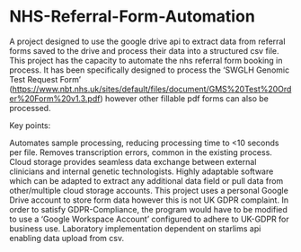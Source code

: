 # NHS-Referral-Form-Automation
A project designed to use the google drive api to extract data from referral forms saved to the drive and process their data into a structured csv file. This project has the capacity to automate the nhs referral form booking in process. It has been specifically designed to process the ‘SWGLH Genomic Test Request Form’ (https://www.nbt.nhs.uk/sites/default/files/document/GMS%20Test%20Order%20Form%20v1.3.pdf) however other fillable pdf forms can also be processed. 

Key points:

Automates sample processing, reducing processing time to <10 seconds per file.
Removes transcription errors, common in the existing process.
Cloud storage provides seamless data exchange between external clinicians and internal genetic technologists.
Highly adaptable software which can be adapted to extract any additional data field or pull data from other/multiple cloud storage accounts.
This project uses a personal Google Drive account to store form data however this is not UK GDPR complaint. In order to satisfy GDPR-Compliance, the program would have to be modified to use a ‘Google Workspace Account’ configured to adhere to UK-GDPR for business use.
Laboratory implementation dependent on starlims api enabling data upload from csv.

